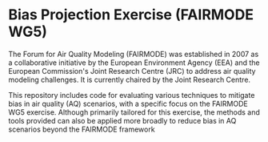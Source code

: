 # Bias Projection Exercise (FAIRMODE WG5)

The Forum for Air Quality Modeling (FAIRMODE) was established in 2007 as a collaborative initiative by the European Environment Agency (EEA) and the European Commission's Joint Research Centre (JRC) to address air quality modeling challenges. It is currently chaired by the Joint Research Centre.

This repository includes code for evaluating various techniques to mitigate bias in air quality (AQ) scenarios, with a specific focus on the  FAIRMODE WG5 exercise. Although primarily tailored for this exercise, the methods and tools provided can also be applied more broadly to reduce bias in AQ scenarios beyond the FAIRMODE framework
